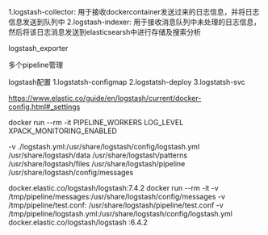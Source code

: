 1.logstash-collector: 用于接收dockercontainer发送过来的日志信息，并将日志信息发送到队列中
2.logstash-indexer: 用于接收消息队列中未处理的日志信息，然后将该日志消息发送到elasticsearsh中进行存储及搜索分析

logstash_exporter

多个pipeline管理

logstash配置
1.logstatsh-configmap
2.logstatsh-deploy
3.logstatsh-svc

https://www.elastic.co/guide/en/logstash/current/docker-config.html#_settings

docker run --rm -it 
PIPELINE_WORKERS
LOG_LEVEL
XPACK_MONITORING_ENABLED

-v ./logstash.yml:/usr/share/logstash/config/logstash.yml 
/usr/share/logstash/data
/usr/share/logstash/patterns
/usr/share/logstash/files
/usr/share/logstash/pipeline
/usr/share/logstash/config/messages

docker.elastic.co/logstash/logstash:7.4.2
docker run --rm -it    -v /tmp/pipeline/messages:/usr/share/logstash/config/messages -v /tmp/pipeline/test.conf:
/usr/share/logstash/pipeline/test.conf -v /tmp/pipeline/logstash.yml:/usr/share/logstash/config/logstash.yml docker.elastic.co/logstash/logstash
:6.4.2
